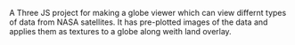 A Three JS project for making a globe viewer which can view differnt types of data from NASA satellites. It has pre-plotted images of the data and applies them as textures to a globe along weith land overlay.
